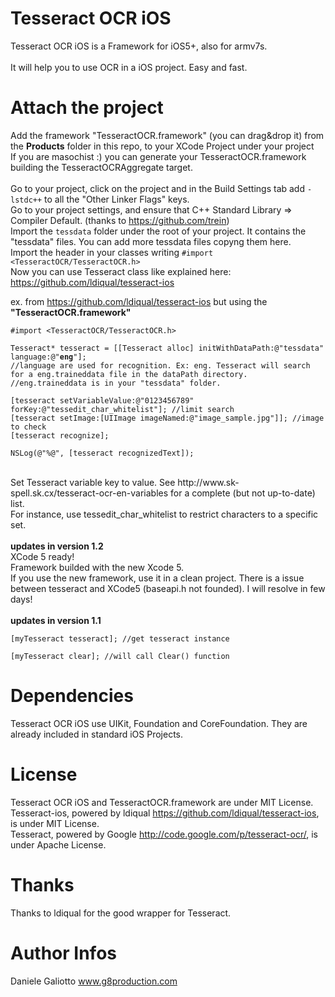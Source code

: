 Tesseract OCR iOS
=================

Tesseract OCR iOS is a Framework for iOS5+, also for armv7s.
<br />
<br />
It will help you to use OCR in a iOS project. Easy and fast.

Attach the project
=================

Add the framework "TesseractOCR.framework" (you can drag&drop it) from the <strong>Products</strong> folder in this repo, to your XCode Project under your project
<br />
If you are masochist :) you can generate your TesseractOCR.framework building the TesseractOCRAggregate target. 
<br />
<br />
Go to your project, click on the project and in the Build Settings tab add <code>-lstdc++</code> to all the "Other Linker Flags" keys.
<br />
Go to your project settings, and ensure that C++ Standard Library => Compiler Default. (thanks to https://github.com/trein)
<br />
Import the <code>tessdata</code> folder under the root of your project. It contains the "tessdata" files. You can add more tessdata files copyng them here.
<br />
Import the header in your classes writing <code>#import &lt;TesseractOCR/TesseractOCR.h&gt;</code>
<br />
Now you can use Tesseract class like explained here: https://github.com/ldiqual/tesseract-ios

ex. from https://github.com/ldiqual/tesseract-ios but using the <strong>"TesseractOCR.framework"</strong>
<pre><code>#import &lt;TesseractOCR/TesseractOCR.h&gt;

Tesseract* tesseract = [[Tesseract alloc] initWithDataPath:@"tessdata" language:@"<strong>eng</strong>"];
//language are used for recognition. Ex: eng. Tesseract will search for a eng.traineddata file in the dataPath directory. 
//eng.traineddata is in your "tessdata" folder.

[tesseract setVariableValue:@"0123456789" forKey:@"tessedit_char_whitelist"]; //limit search
[tesseract setImage:[UIImage imageNamed:@"image_sample.jpg"]]; //image to check
[tesseract recognize];

NSLog(@"%@", [tesseract recognizedText]);
</code></pre>

<br />
Set Tesseract variable key to value. See http://www.sk-spell.sk.cx/tesseract-ocr-en-variables for a complete (but not up-to-date) list.
<br />
For instance, use tessedit_char_whitelist to restrict characters to a specific set.
<br />
<br />
<strong>updates in version 1.2</strong>
<br />
XCode 5 ready!
<br />
Framework builded with the new Xcode 5.
<br />
If you use the new framework, use it in a clean project. There is a issue between tesseract and XCode5 (baseapi.h not founded). I will resolve in few days!
<br />
<br />
<strong>updates in version 1.1</strong>
<pre><code>[myTesseract tesseract]; //get tesseract instance</code></pre>
<pre><code>[myTesseract clear]; //will call Clear() function</code></pre>

Dependencies
=================

Tesseract OCR iOS use UIKit, Foundation and CoreFoundation. They are already included in standard iOS Projects.

License
=================

Tesseract OCR iOS and TesseractOCR.framework are under MIT License.
<br />
Tesseract-ios, powered by ldiqual https://github.com/ldiqual/tesseract-ios, is under MIT License.
<br />
Tesseract, powered by Google http://code.google.com/p/tesseract-ocr/, is under Apache License.

Thanks
=================

Thanks to ldiqual for the good wrapper for Tesseract.

Author Infos
=================

Daniele Galiotto www.g8production.com

